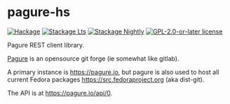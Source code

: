 # pagure-hs

[![Hackage](https://img.shields.io/hackage/v/pagure.svg?logo=haskell)](https://hackage.haskell.org/package/pagure)
[![Stackage Lts](http://stackage.org/package/pagure/badge/lts)](http://stackage.org/lts/package/pagure)
[![Stackage Nightly](http://stackage.org/package/pagure/badge/nightly)](http://stackage.org/nightly/package/pagure)
[![GPL-2.0-or-later license](https://img.shields.io/badge/license-GPL--2.0--or--later-blue.svg)](LICENSE)

Pagure REST client library.

[Pagure](https://pagure.io/pagure) is an opensource git forge
(ie somewhat like gitlab).

A primary instance is https://pagure.io,
but pagure is also used to host all current Fedora packages
https://src.fedoraproject.org (aka dist-git).

The API is at <https://pagure.io/api/0>.
